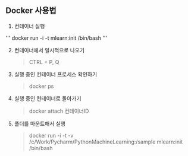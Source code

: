 ## Docker 사용법

1. 컨테이너 실행

'''
    docker run -i -t mlearn:init /bin/bash
'''
    
2. 컨테이너에서 일시적으로 나오기
    > CTRL + P, Q

3. 실행 중인 컨테이너 프로세스 확인하기
    > docker ps

4. 실행 중인 컨테이너로 돌아가기
    > docker attach 컨테이너ID

5. 폴더를 마운트해서 실행
    > docker run -i -t -v /c/Work/Pycharm/PythonMachineLearning:/sample mlearn:init /bin/bash
    
